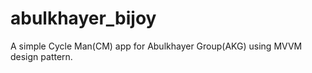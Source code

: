 # abulkhayer_bijoy

A simple Cycle Man(CM) app for Abulkhayer Group(AKG) using MVVM design pattern.
